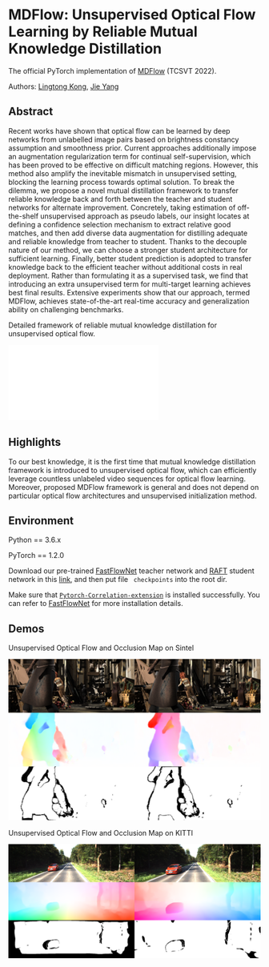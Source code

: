 # MDFlow: Unsupervised Optical Flow Learning by Reliable Mutual Knowledge Distillation
The official PyTorch implementation of [MDFlow](https://arxiv.org/abs/2211.06018) (TCSVT 2022).

Authors: [Lingtong Kong](https://scholar.google.com.hk/citations?user=KKzKc_8AAAAJ&hl=zh-CN), [Jie Yang](http://www.pami.sjtu.edu.cn/jieyang)

## Abstract
Recent works have shown that optical flow can be learned by deep networks from unlabelled image pairs based on brightness constancy assumption and smoothness prior. Current approaches additionally impose an augmentation regularization term for continual self-supervision, which has been proved to be effective on difficult matching regions. However, this method also amplify the inevitable mismatch in unsupervised setting, blocking the learning process towards optimal solution. To break the dilemma, we propose a novel mutual distillation framework to transfer reliable knowledge back and forth between the teacher and student networks for alternate improvement. Concretely, taking estimation of off-the-shelf unsupervised approach as pseudo labels, our insight locates at defining a confidence selection mechanism to extract relative good matches, and then add diverse data augmentation for distilling adequate and reliable knowledge from teacher to student. Thanks to the decouple nature of our method, we can choose a stronger student architecture for sufficient learning. Finally, better student prediction is adopted to transfer knowledge back to the efficient teacher without additional costs in real deployment. Rather than formulating it as a supervised task, we find that introducing an extra unsupervised term for multi-target learning achieves best final results. Extensive experiments show that our approach, termed MDFlow, achieves state-of-the-art real-time accuracy and generalization ability on challenging benchmarks.

Detailed framework of reliable mutual knowledge distillation for unsupervised optical flow.

![](./data/mdflow.pdf)

## Highlights
To our best knowledge, it is the first time that mutual knowledge distillation framework is introduced to unsupervised optical flow, which can efficiently leverage countless unlabeled video sequences for optical flow learning. Moreover, proposed MDFlow framework is general and does not depend on particular optical flow architectures and unsupervised initialization method.

## Environment
Python == 3.6.x

PyTorch == 1.2.0

Download our pre-trained [FastFlowNet](https://github.com/ltkong218/FastFlowNet) teacher network and [RAFT](https://github.com/princeton-vl/RAFT) student network in this [link](https://www.dropbox.com/sh/m99c01b9140v0r2/AAAVTX27wEMlMGTXnRIeL9QMa?dl=0), and then put file <code> checkpoints</code> into the root dir.

Make sure that [<code>Pytorch-Correlation-extension</code>](https://github.com/ClementPinard/Pytorch-Correlation-extension) is installed successfully. You can refer to [FastFlowNet](https://github.com/ltkong218/FastFlowNet) for more installation details.

## Demos

Unsupervised Optical Flow and Occlusion Map on Sintel

![](./data/output_sintel.png)

Unsupervised Optical Flow and Occlusion Map on KITTI

![](./data/output_kitti.png)
